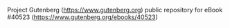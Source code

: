 Project Gutenberg (https://www.gutenberg.org) public repository for eBook #40523 (https://www.gutenberg.org/ebooks/40523)
